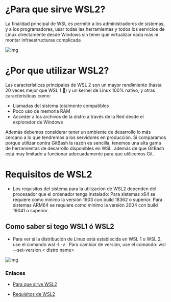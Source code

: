 
# __¿Para que sirve WSL2__?

La finalidad principal de WSL es permitir a los administradores de sistemas, y a los programadores, usar todas las herramientas y todos los servicios de Linux directamente desde Windows sin tener que virtualizar nada más ni montar infraestructuras complicada 

![img](img/Logo_3.png)

# __¿Por que utilizar WSL2?__

Las características principales de WSL 2 son un mayor rendimiento (hasta 20 veces mejor que WSL 1 🤯) y un kernel de Linux 100% nativo, y otras características como:

* Llamadas del sistema totalmente compatibles
* Poco uso de memoria RAM
* Acceder a los archivos de la distro a través de la Red desde el explorador de Windows

Además debemos considerar tener un ambiente de desarrollo lo más cercano a lo que tendremos a los servidores en producción. Si comparamos porque utilizar contra GitBash la razón es sencilla, tenemos una alta gama de herramientas de desarrollo disponibles en WSL, además de que GitBash está muy limitado a funcionar adecuadamente para que utilicemos Git.

# __Requisitos de WSL2__
* Los requisitos del sistema para la utilización de WSL2 dependen del procesador que el ordenador tenga instalado: Para sistemas x64 se requiere como mínimo la versión 1903 con build 18362 o superior. Para sistemas ARM64 se requiere como mínimo la versión 2004 con build 19041 o superior.

## __Como saber si tego WSL1 ó WSL2__

* Para ver si la distribución de Linux está establecida en WSL 1 o WSL 2, use el comando wsl -l -v . Para cambiar de versión, use el comando: wsl --set-version < distro name>

 ![img](img/Logo_4.jpg)

### __Enlaces__
* [Para que sirve WSL2](https://www.softzone.es/windows/como-se-hace/subsistema-windows-linux/#:~:text=La%20finalidad%20principal%20de%20WSL,m%C3%A1s%20ni%20montar%20infraestructuras%20complicadas.)

* [Requisitos de WSL2](https://www.ionos.es/digitalguide/servidores/know-how/wsl2/#:~:text=Los%20requisitos%20del%20sistema%20para,con%20build%2019041%20o%20superior.)
